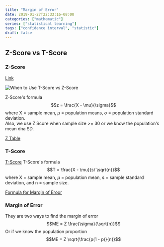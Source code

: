 ```yaml
---
title: "Margin of Error"
date: 2019-01-27T22:33:16-08:00
categories: ["mathematic"]
series: ["statistical learning"]
tags: ["confidence interval", "statistic"]
draft: false
---
```


## Z-Score vs T-Score

### Z-Score
[Link](https://www.statisticshowto.datasciencecentral.com/probability-and-statistics/hypothesis-testing/t-score-vs-z-score/)

![When to Use T-Score vs Z-Score](https://www.statisticshowto.datasciencecentral.com/wp-content/uploads/2013/08/t-score-vs.-z-score.png)

Z-Score's formula
$$z = \frac{X - \mu}{\sigma}$$
where X = sample mean, $\mu$ = population means, $\sigma$ = population standard deviation.\
Also, we use Z Score when sample size >= 30 or we know the population's mean dna SD.

[Z Table](http://www.ltcconline.net/greenl/courses/201/estimation/smallConfLevelTable.htm)

### T-Score
[T-Score](https://www.statisticshowto.datasciencecentral.com/probability-and-statistics/t-distribution/t-score-formula/)
T-Score's formula
$$T = \frac{X - \mu}{s/ \sqrt{n}}$$
where X = sample mean, $\mu$ = population mean, s = sample standard deviation, and n = sample size.

[Formula for Margin of Eroor](https://www.statisticshowto.datasciencecentral.com/probability-and-statistics/hypothesis-testing/margin-of-error/)

### Margin of Error
They are two ways to find the margin of error
$$ME = Z \frac{\sigma}{\sqrt{n}}$$
Or if we know the population proportion
$$ME = Z \sqrt{\frac{p(1 - p)}{n}}$$